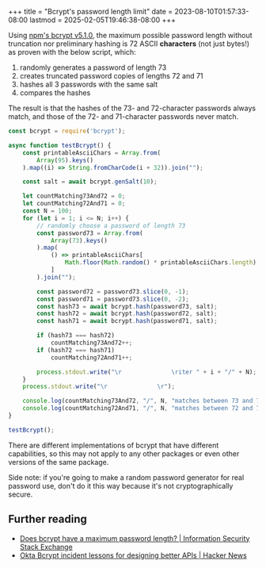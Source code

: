 +++
title = "Bcrypt's password length limit"
date = 2023-08-10T01:57:33-08:00
lastmod = 2025-02-05T19:46:38-08:00
+++

Using [npm's bcrypt v5.1.0](https://www.npmjs.com/package/bcrypt/v/5.1.0), the maximum possible password length without truncation nor preliminary hashing is 72 ASCII **characters** (not just bytes!) as proven with the below script, which:

1. randomly generates a password of length 73
2. creates truncated password copies of lengths 72 and 71
3. hashes all 3 passwords with the same salt
4. compares the hashes

The result is that the hashes of the 73- and 72-character passwords always match, and those of the 72- and 71-character passwords never match.

```js
const bcrypt = require('bcrypt');

async function testBcrypt() {
    const printableAsciiChars = Array.from(
        Array(95).keys()
    ).map((i) => String.fromCharCode(i + 32)).join("");

    const salt = await bcrypt.genSalt(10);

    let countMatching73And72 = 0;
    let countMatching72And71 = 0;
    const N = 100;
    for (let i = 1; i <= N; i++) {
        // randomly choose a password of length 73
        const password73 = Array.from(
            Array(73).keys()
        ).map(
            () => printableAsciiChars[
                Math.floor(Math.random() * printableAsciiChars.length)
            ]
        ).join("");

        const password72 = password73.slice(0, -1);
        const password71 = password73.slice(0, -2);
        const hash73 = await bcrypt.hash(password73, salt);
        const hash72 = await bcrypt.hash(password72, salt);
        const hash71 = await bcrypt.hash(password71, salt);

        if (hash73 === hash72)
            countMatching73And72++;
        if (hash72 === hash71)
            countMatching72And71++;

        process.stdout.write("\r              \riter " + i + "/" + N);
    }
    process.stdout.write("\r              \r");

    console.log(countMatching73And72, "/", N, "matches between 73 and 72");
    console.log(countMatching72And71, "/", N, "matches between 72 and 71");
}

testBcrypt();
```

There are different implementations of bcrypt that have different capabilities, so this may not apply to any other packages or even other versions of the same package.

Side note: if you're going to make a random password generator for real password use, don't do it this way because it's not cryptographically secure.

## Further reading

- [Does bcrypt have a maximum password length? \| Information Security Stack Exchange](https://security.stackexchange.com/questions/39849/does-bcrypt-have-a-maximum-password-length)
- [Okta Bcrypt incident lessons for designing better APIs \| Hacker News](https://news.ycombinator.com/item?id=42955176)
